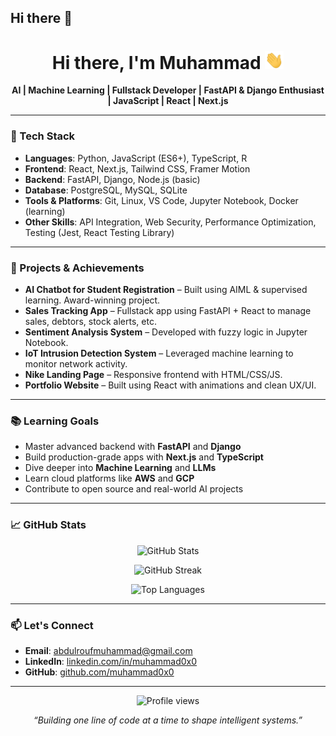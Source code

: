 ## Hi there 👋

<h1 align="center">Hi there, I'm Muhammad <img src="https://raw.githubusercontent.com/ABSphreak/ABSphreak/master/gifs/Hi.gif" width="30px"></h1>

<p align="center">
  <strong>AI | Machine Learning | Fullstack Developer | FastAPI & Django Enthusiast | JavaScript | React | Next.js</strong>
</p>

---

### 🔧 Tech Stack

- **Languages**: Python, JavaScript (ES6+), TypeScript, R  
- **Frontend**: React, Next.js, Tailwind CSS, Framer Motion  
- **Backend**: FastAPI, Django, Node.js (basic)  
- **Database**: PostgreSQL, MySQL, SQLite  
- **Tools & Platforms**: Git, Linux, VS Code, Jupyter Notebook, Docker (learning)  
- **Other Skills**: API Integration, Web Security, Performance Optimization, Testing (Jest, React Testing Library)

---

### 🚀 Projects & Achievements

- **AI Chatbot for Student Registration** – Built using AIML & supervised learning. Award-winning project.  
- **Sales Tracking App** – Fullstack app using FastAPI + React to manage sales, debtors, stock alerts, etc.  
- **Sentiment Analysis System** – Developed with fuzzy logic in Jupyter Notebook.  
- **IoT Intrusion Detection System** – Leveraged machine learning to monitor network activity.  
- **Nike Landing Page** – Responsive frontend with HTML/CSS/JS.  
- **Portfolio Website** – Built using React with animations and clean UX/UI.

---

### 📚 Learning Goals

- Master advanced backend with **FastAPI** and **Django**  
- Build production-grade apps with **Next.js** and **TypeScript**  
- Dive deeper into **Machine Learning** and **LLMs**  
- Learn cloud platforms like **AWS** and **GCP**  
- Contribute to open source and real-world AI projects

---

### 📈 GitHub Stats

<p align="center">
  <img src="https://github-readme-stats.vercel.app/api?username=muhammad0x0&show_icons=true&theme=radical" alt="GitHub Stats" />
</p>

<p align="center">
  <img src="https://github-readme-streak-stats.herokuapp.com/?user=muhammad0x0&theme=radical" alt="GitHub Streak" />
</p>

<p align="center">
  <img src="https://github-readme-stats.vercel.app/api/top-langs/?username=muhammad0x0&layout=compact&theme=radical" alt="Top Languages" />
</p>

---

### 📫 Let's Connect

- **Email**: abdulroufmuhammad@gmail.com  
- **LinkedIn**: [linkedin.com/in/muhammad0x0](https://linkedin.com/in/muhammad0x0)  
- **GitHub**: [github.com/muhammad0x0](https://github.com/muhammad0x0)

---

<p align="center">
  <img src="https://komarev.com/ghpvc/?username=muhammad0x0&style=flat-square&color=blue" alt="Profile views"/>
</p>

<p align="center"><i>“Building one line of code at a time to shape intelligent systems.”</i></p>
